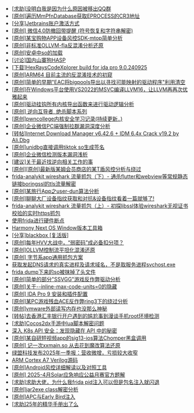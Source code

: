 + [[求助]没明白我是因为什么原因被移出QQ群](https://bbs.kanxue.com/thread-286581.htm)
+ [[原创]遍历MmPfnDatabase获取EPROCESS的CR3地址](https://bbs.kanxue.com/thread-286598.htm)
+ [[分享]Jetbrains账户激活方式](https://bbs.kanxue.com/thread-284298.htm)
+ [[原创] 微信4.0防撤回带提醒 (符号恢复和字符串解密)](https://bbs.kanxue.com/thread-286611.htm)
+ [[原创]某宝购物APP设备风控SDK-mtop简单分析](https://bbs.kanxue.com/thread-284241.htm)
+ [[原创]非标准OLLVM-fla反混淆分析还原](https://bbs.kanxue.com/thread-286549.htm)
+ [[原创]安卓中so的加载](https://bbs.kanxue.com/thread-286004.htm)
+ [[讨论]国内山寨狗HASP](https://bbs.kanxue.com/thread-271848.htm)
+ [[下载]HexRaysCodeXplorer build for ida pro 9.0.240925](https://bbs.kanxue.com/thread-283809.htm)
+ [[原创]ARM64 目前主流的反混淆技术的初窥](https://bbs.kanxue.com/thread-285567.htm)
+ [[原创]简单的早期"EAC将bigpools导出以寻找可能映射的驱动程序"利用清空](https://bbs.kanxue.com/thread-285355.htm)
+ [[原创]在Windows平台使用VS2022的MSVC编译LLVM16，让LLVM再再次优雅起来](https://bbs.kanxue.com/thread-279734.htm)
+ [[原创]驱动挂钩所有内核导出函数来进行驱动逻辑分析](https://bbs.kanxue.com/thread-286641.htm)
+ [[原创] 逆向互导者, 绝杀脚本系列](https://bbs.kanxue.com/thread-286644.htm)
+ [[原创]pwncollege内核安全学习记录(持续更新..)](https://bbs.kanxue.com/thread-286645.htm)
+ [[原创]企业微信PC端强制拉群漏洞深度分析](https://bbs.kanxue.com/thread-286616.htm)
+ [[转帖]Internet Download Manager v6.42.6 + IDM 6.4x Crack v19.2 by Ali.Dbg](https://bbs.kanxue.com/thread-281044.htm)
+ [[原创]unidbg直接调用tiktok so生成签名](https://bbs.kanxue.com/thread-285623.htm)
+ [[原创]企业微信检测版本漏洞浅析](https://bbs.kanxue.com/thread-284796.htm)
+ [[建议]关于最近找逆向相关工作的事](https://bbs.kanxue.com/thread-273497.htm)
+ [[原创][原创]最新版某姆会员商店的某T盾风控分析与绕过](https://bbs.kanxue.com/thread-286243.htm)
+ [frida-analykit   wireshark 流量抓包（下）- 通杀flutter和webview等常规静态链接boringssl的tls流量解密](https://bbs.kanxue.com/thread-286620.htm)
+ [[原创]某旅行App之user-dun算法分析](https://bbs.kanxue.com/thread-286637.htm)
+ [[原创]聊聊大厂设备指纹获取和对抗&设备指纹看着一篇就够了!](https://bbs.kanxue.com/thread-273759.htm)
+ [frida-analykit   wireshark 流量抓包（上）- 初探libssl体验wireshark无视证书校验的实时https抓包](https://bbs.kanxue.com/thread-286510.htm)
+ [使用frida进行硬件断点](https://bbs.kanxue.com/thread-286615.htm)
+ [Harmony Next OS Window版本工具箱](https://bbs.kanxue.com/thread-284829.htm)
+ [[分享]blackbox [复活版]](https://bbs.kanxue.com/thread-286308.htm)
+ [[原创]每年HVV大战中，“弱密码”成必备扣分项？](https://bbs.kanxue.com/thread-286649.htm)
+ [[原创]OLLVM控制流平坦化混淆还原](https://bbs.kanxue.com/thread-286151.htm)
+ [[原创] 字节系app通用抓包方案](https://bbs.kanxue.com/thread-280165.htm)
+ [获取发起DNS请求的真实进程及请求域名，不是取服务进程svchost.exe](https://bbs.kanxue.com/thread-286593.htm)
+ [frida dump下来的so被抹掉了头文件](https://bbs.kanxue.com/thread-284813.htm)
+ [[原创]简单的部分"SSVGG"游戏反作弊驱动分析](https://bbs.kanxue.com/thread-286409.htm)
+ [[原创]关于--inline-max-code-units=0的隐藏](https://bbs.kanxue.com/thread-286498.htm)
+ [[原创] IDA Pro 9 安装和插件配置](https://bbs.kanxue.com/thread-285604.htm)
+ [[原创]某PC游戏残血ACE反作弊ring3下的绕过分析](https://bbs.kanxue.com/thread-284667.htm)
+ [[原创]vmware外部读写内存也没那么神秘](https://bbs.kanxue.com/thread-284956.htm)
+ [[转帖]去香港汇丰银行开户遇到的尴尬事到漫谈手机root环境检测](https://bbs.kanxue.com/thread-285754.htm)
+ [[求助]Cocos2dx手游中lua脚本解密问题](https://bbs.kanxue.com/thread-285344.htm)
+ [深入 K8s API 安全：发现隐藏在 API 中的秘密](https://bbs.kanxue.com/thread-286652.htm)
+ [[原创]某自研短视频app的sig13-ios算法Chomper黑盒调用](https://bbs.kanxue.com/thread-285666.htm)
+ [[原创] 记一次xxmain.so 从去花到魔改算法还原](https://bbs.kanxue.com/thread-283569.htm)
+ [绿盟科技发布2025年一季报：营收微增，亏损较大收窄](https://bbs.kanxue.com/thread-286660.htm)
+ [ARM Cortex A7 Verilog源码](https://bbs.kanxue.com/thread-286246.htm)
+ [[原创]Android风控详细解读以及对照工具](https://bbs.kanxue.com/thread-286120.htm)
+ [[原创] 2025-4月Solar应急响应公益月赛官方题解](https://bbs.kanxue.com/thread-286658.htm)
+ [[求助]求助大佬，为什么我frida pid注入可以但是包名注入就闪退](https://bbs.kanxue.com/thread-286655.htm)
+ [[原创]jar2exe class解密分析](https://bbs.kanxue.com/thread-286508.htm)
+ [[原创]APC与Early Bird注入](https://bbs.kanxue.com/thread-285748.htm)
+ [[求助]25年的精华手册出了么](https://bbs.kanxue.com/thread-286391.htm)

